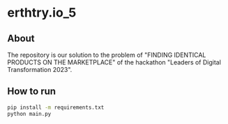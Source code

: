 # erthtry.io_5

## About

The repository is our solution to the problem of "FINDING IDENTICAL PRODUCTS ON THE MARKETPLACE" of the hackathon "Leaders of Digital Transformation 2023".

## How to run

```bash
pip install -m requirements.txt
python main.py
```